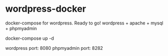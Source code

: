 # wordpress-docker
docker-compose for wordpress. Ready to go!
wordpress + apache + mysql + phpmyadmin

docker-compose up -d

wordpress port: 8080
phpmyadmin port: 8282
